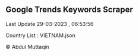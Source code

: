 

## Google Trends Keywords Scraper 
 
Last Update 29-03-2023 , 06:53:56

Country List :
VIETNAM.json



© Abdul Muttaqin 
